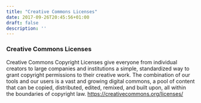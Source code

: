 ```yaml
---
title: "Creative Commons Licenses"
date: 2017-09-26T20:45:56+01:00
draft: false
description: ''
---
```


### Creative Commons Licenses

Creative Commons Copyright Licenses give everyone from individual creators to large companies and institutions a simple, standardized way to grant copyright permissions to their creative work. The combination of our tools and our users is a vast and growing digital commons, a pool of content that can be copied, distributed, edited, remixed, and built upon, all within the boundaries of copyright law. https://creativecommons.org/licenses/
